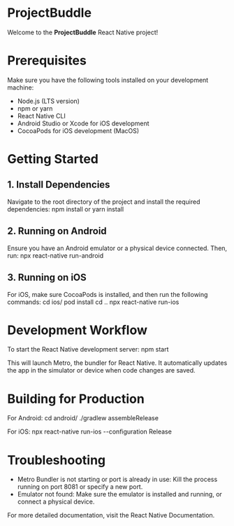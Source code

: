 # ProjectBuddle

Welcome to the **ProjectBuddle** React Native project!

# Prerequisites
Make sure you have the following tools installed on your development machine:
- Node.js (LTS version)
- npm or yarn
- React Native CLI
- Android Studio or Xcode for iOS development
- CocoaPods for iOS development (MacOS)

# Getting Started
## 1. Install Dependencies
Navigate to the root directory of the project and install the required dependencies:
npm install
or
yarn install

## 2. Running on Android
Ensure you have an Android emulator or a physical device connected. Then, run:
npx react-native run-android

## 3. Running on iOS
For iOS, make sure CocoaPods is installed, and then run the following commands:
cd ios/
pod install
cd ..
npx react-native run-ios

# Development Workflow
To start the React Native development server:
npm start

This will launch Metro, the bundler for React Native. It automatically updates the app in the simulator or device when code changes are saved.

# Building for Production
For Android:
cd android/
./gradlew assembleRelease

For iOS:
npx react-native run-ios --configuration Release

# Troubleshooting
- Metro Bundler is not starting or port is already in use: Kill the process running on port 8081 or specify a new port.
- Emulator not found: Make sure the emulator is installed and running, or connect a physical device.

For more detailed documentation, visit the React Native Documentation.
